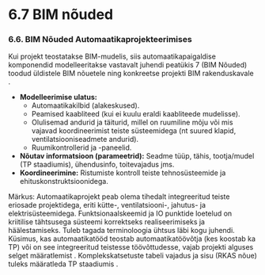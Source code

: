 # 6.7 BIM nõuded

### 6.6. BIM Nõuded Automaatikaprojekteerimises

Kui projekt teostatakse BIM-mudelis, siis automaatikapaigaldise komponendid modelleeritakse vastavalt juhendi peatükis 7 (BIM Nõuded) toodud üldistele BIM nõuetele ning konkreetse projekti BIM rakenduskavale .

* **Modelleerimise ulatus:**
  * Automaatikakilbid (alakeskused).
  * Peamised kaabliteed (kui ei kuulu eraldi kaabliteede mudelisse).
  * Olulisemad andurid ja täiturid, millel on ruumiline mõju või mis vajavad koordineerimist teiste süsteemidega (nt suured klapid, ventilatsiooniseadmete andurid).
  * Ruumikontrollerid ja -paneelid.
* **Nõutav informatsioon (parameetrid):** Seadme tüüp, tähis, tootja/mudel (TP staadiumis), ühendusinfo, toitevajadus jms.
* **Koordineerimine:** Ristumiste kontroll teiste tehnosüsteemide ja ehituskonstruktsioonidega.


Märkus: Automaatikaprojekt peab olema tihedalt integreeritud teiste eriosade projektidega, eriti kütte-, ventilatsiooni-, jahutus- ja elektrisüsteemidega. Funktsionaalskeemid ja IO punktide loetelud on kriitilise tähtsusega süsteemi korrektseks realiseerimiseks ja häälestamiseks. Tuleb tagada terminoloogia ühtsus läbi kogu juhendi. Küsimus, kas automaatikatööd teostab automaatikatöövõtja (kes koostab ka TP) või on see integreeritud teistesse töövõttudesse, vajab projekti alguses selget määratlemist . Komplekskatsetuste tabeli vajadus ja sisu (RKAS nõue) tuleks määratleda TP staadiumis .
